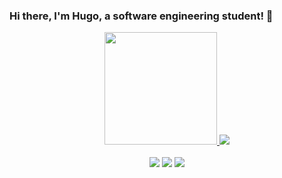 ### Hi there, I'm Hugo, a software engineering student! 👋

<!--
**hugobarea/hugobarea** is a ✨ _special_ ✨ repository because its `README.md` (this file) appears on your GitHub profile.
-->

<div align="center">
  <a href="https://github.com/hugobarea">
  <img height="180em" src="https://github-readme-stats.vercel.app/api?username=hugobarea&show_icons=true&theme=dark&include_all_commits=true&count_private=true"/>
    <img src="https://wakatime.com/share/@hugobarea_/fa568dfb-e21a-430d-b000-726fade51961.svg"/>
</div>

<br>
<div align ="center"> 
  <a href="https://www.instagram.com/hugobarea_" target="_blank"><img src="https://img.shields.io/badge/-Instagram-%23333?style=for-the-badge&logo=instagram&logoColor=white" target="_blank"></a>
  <a href = "mailto:bareamorenohugo@gmail.com"><img src="https://img.shields.io/badge/-Gmail-%23333?style=for-the-badge&logo=gmail&logoColor=white" target="_blank"></a>
  <a href="https://www.linkedin.com/in/hugo-barea-674a681b7" target="_blank"><img src="https://img.shields.io/badge/-LinkedIn-%23333?style=for-the-badge&logo=linkedin&logoColor=white" target="_blank"></a> 
</div>
